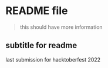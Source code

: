 # README file

> this should have more information

## subtitle for readme

last submission for hacktoberfest 2022
